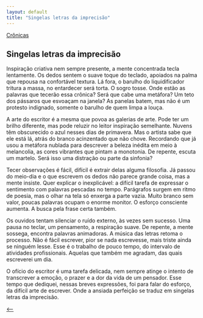 ```yaml
---
layout: default
title: "Singelas letras da imprecisão"
--- 
```




[Crônicas](./)

## Singelas letras da imprecisão

Inspiração criativa nem sempre presente, a mente concentrada tecla lentamente. Os dedos sentem o suave toque do teclado, apoiados na palma que repousa na confortável textura. Lá fora, o barulho do liquidificador tritura a massa, no entardecer será torta. O sogro tosse. Onde estão as palavras que tecerão essa crônica? Será que cabe uma metáfora? Um teto dos pássaros que esvoaçam na janela? As panelas batem, mas não é um protesto indignado, somente o barulho de quem limpa a louça.

A arte do escritor é a mesma que povoa as galerias de arte. Pode ter um brilho diferente, mas pode reluzir no leitor inspiração semelhante. Nuvens têm obscurecido o azul nesses dias de primavera. Mas o artista sabe que ele está lá, atrás do branco acinzentado que não chove. Recordando que já usou a metáfora nublada para descrever a beleza inédita em meio à melancolia, as cores vibrantes que pintam a monotonia. De repente, escuta um martelo. Será isso uma distração ou parte da sinfonia?

Tecer observações é fácil, difícil é extrair delas alguma filosofia. Já passou do meio-dia e o que escrevem os dedos não parece grande coisa, mas a mente insiste. Quer explicar o inexplicável: a difícil tarefa de expressar o sentimento com palavras pescadas no tempo. Parágrafos surgem em ritmo de poesia, mas o olhar na tela só enxerga a parte vazia. Muito branco sem valor, poucas palavras ocupam o enorme monitor. O esforço consciente aumenta. A busca pela frase certa também.

Os ouvidos tentam silenciar o ruído externo, às vezes sem sucesso. Uma pausa no teclar, um pensamento, a respiração suave. De repente, a mente sossega, encontra palavras animadoras. A música das letras retoma o processo. Não é fácil escrever, pior se nada escrevesse, mais triste ainda se ninguém lesse. Esse é o trabalho de pouco tempo, do intervalo de atividades profissionais. Aquelas que também me agradam, das quais escreverei um dia.

O ofício do escritor é uma tarefa delicada, nem sempre atinge o intento de transcrever a emoção, o prazer e a dor da vida de um pensador. Esse tempo que dediquei, nessas breves expressões, foi para falar do esforço, da difícil arte de escrever. Onde a ansiada perfeição se traduz em singelas letras da imprecisão.

[<--](./)